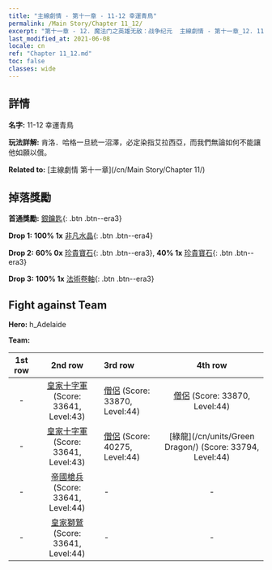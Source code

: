 ```yaml
---
title: "主線劇情 - 第十一章 - 11-12 幸運青鳥"
permalink: /Main Story/Chapter 11_12/
excerpt: "第十一章 - 12. 魔法门之英雄无敌：战争纪元  主線劇情 - 第十一章_12. 11-12 幸運青鳥"
last_modified_at: 2021-06-08
locale: cn
ref: "Chapter 11_12.md"
toc: false
classes: wide
---
```


## 詳情

 **名字:** 11-12 幸運青鳥

 **玩法詳解:** 肯洛．哈格一旦統一沼澤，必定染指艾拉西亞，而我們無論如何不能讓他如願以償。

 **Related to:** [主線劇情 第十一章](/cn/Main Story/Chapter 11/)

## 掉落獎勵

 **首通獎勵:** [銀鑰匙](/cn/Items/con_693/){: .btn .btn--era3}

 **Drop 1:** **100% 1x** [非凡水晶](/cn/Items/mat_38/){: .btn .btn--era4}

 **Drop 2:** **60% 0x** [珍貴寶石](/cn/Items/mat_30/){: .btn .btn--era3}, **40% 1x** [珍貴寶石](/cn/Items/mat_30/){: .btn .btn--era3}

 **Drop 3:** **100% 1x** [法術卷軸](/cn/Items/con_694/){: .btn .btn--era3}


## Fight against Team
 **Hero:** h_Adelaide

 **Team:**


  | 1st row | 2nd row | 3rd row | 4th row |
  |:----:|:----:|:----|:----:|
  | - | [皇家十字軍](/cn/units/Swordsman/) (Score: 33641, Level:43)  | [僧侶](/cn/units/Monk/) (Score: 33870, Level:44)  | [僧侶](/cn/units/Monk/) (Score: 33870, Level:44)  |
  | - | [皇家十字軍](/cn/units/Swordsman/) (Score: 33641, Level:43)  | [僧侶](/cn/units/Monk/) (Score: 40275, Level:44)  | [綠龍](/cn/units/Green Dragon/) (Score: 33794, Level:44)  |
  | - | [帝國槍兵](/cn/units/Pikeman/) (Score: 33641, Level:44)  | - | - |
  | - | [皇家獅鷲](/cn/units/Griffin/) (Score: 33641, Level:44)  | - | - |


